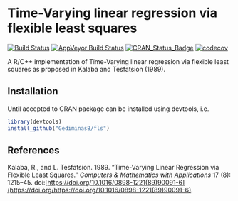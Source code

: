 <!-- README.md is generated from README.Rmd. Please edit that file -->
Time-Varying linear regression via flexible least squares
=========================================================

[![Build Status](https://travis-ci.org/GediminasB/fls.svg?branch=master)](https://travis-ci.org/GediminasB/fls) [![AppVeyor Build Status](https://ci.appveyor.com/api/projects/status/github/GediminasB/fls?branch=master&svg=true)](https://ci.appveyor.com/project/GediminasB/fls) [![CRAN\_Status\_Badge](http://www.r-pkg.org/badges/version/fls)](http://cran.r-project.org/package=fls) [![codecov](https://codecov.io/gh/GediminasB/fls/branch/master/graph/badge.svg)](https://codecov.io/gh/GediminasB/fls)

A R/C++ implementation of Time-Varying linear regression via flexible least squares as proposed in Kalaba and Tesfatsion (1989).

Installation
------------

Until accepted to CRAN package can be installed using devtools, i.e.

``` r
library(devtools)
install_github("GediminasB/fls")
```

References
----------

Kalaba, R., and L. Tesfatsion. 1989. “Time-Varying Linear Regression via Flexible Least Squares.” *Computers & Mathematics with Applications* 17 (8): 1215–45. doi:[https://doi.org/10.1016/0898-1221(89)90091-6](https://doi.org/https://doi.org/10.1016/0898-1221(89)90091-6).
